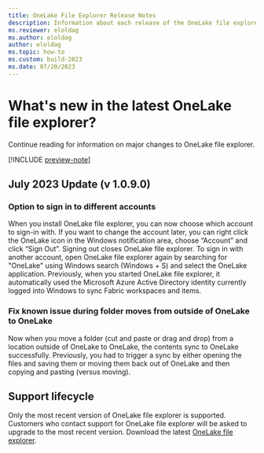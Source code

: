 ```yaml
---
title: OneLake File Explorer Release Notes
description: Information about each release of the OneLake file explorer client app for Windows.
ms.reviewer: eloldag
ms.author: eloldag
author: eloldag
ms.topic: how-to
ms.custom: build-2023
ms.date: 07/20/2023
---
```


# What's new in the latest OneLake file explorer?

Continue reading for information on major changes to OneLake file explorer.

[!INCLUDE [preview-note](../includes/preview-note.md)]

## July 2023 Update (v 1.0.9.0)

### Option to sign in to different accounts

When you install OneLake file explorer, you can now choose which account to sign-in with.  If you want to change the account later, you can right click the OneLake icon in the Windows notification area, choose “Account” and click “Sign Out”.  Signing out closes OneLake file explorer.  To sign in with another account, open OneLake file explorer again by searching for "OneLake" using Windows search (Windows + S) and select the OneLake application.  Previously, when you started OneLake file explorer, it automatically used the Microsoft Azure Active Directory identity currently logged into Windows to sync Fabric workspaces and items.  

### Fix known issue during folder moves from outside of OneLake to OneLake

Now when you move a folder (cut and paste or drag and drop) from a location outside of OneLake to OneLake, the contents sync to OneLake successfully.  Previously, you had to trigger a sync by either opening the files and saving them or moving them back out of OneLake and then copying and pasting (versus moving).

## Support lifecycle

Only the most recent version of OneLake file explorer is supported.  Customers who contact support for OneLake file explorer will be asked to upgrade to the most recent version.  Download the latest [OneLake file explorer](https://go.microsoft.com/fwlink/?linkid=2235671).
